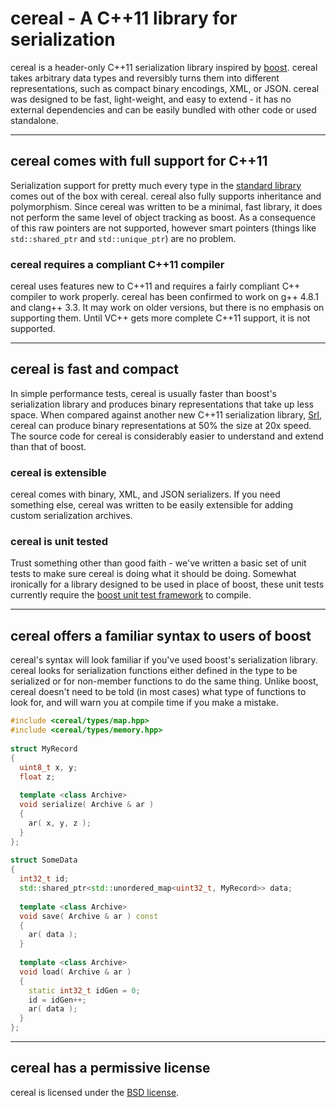 cereal - A C++11 library for serialization
==========================================

cereal is a header-only C++11 serialization library inspired by [boost](http://www.boost.org/doc/libs/1_53_0/libs/serialization/doc/index.html).  cereal takes arbitrary data types and reversibly turns them into different representations, such as compact binary encodings, XML, or JSON.  cereal was designed to be fast, light-weight, and easy to extend - it has no external dependencies and can be easily bundled with other code or used standalone.

---

## cereal comes with full support for C++11

Serialization support for pretty much every type in the [standard library](http://en.cppreference.com/w/) comes out of the box with cereal.  cereal also fully supports inheritance and polymorphism.  Since cereal was written to be a minimal, fast library, it does not perform the same level of object tracking as boost.  As a consequence of this raw pointers are not supported, however smart pointers (things like `std::shared_ptr` and `std::unique_ptr`) are no problem.

### cereal requires a compliant C++11 compiler

cereal uses features new to C++11 and requires a fairly compliant C++ compiler to work properly.  cereal has been confirmed to work on g++ 4.8.1 and clang++ 3.3.  It may work on older versions, but there is no emphasis on supporting them.  Until VC++ gets more complete C++11 support, it is not supported.

---

## cereal is fast and compact

In simple performance tests, cereal is usually faster than boost's serialization library and produces binary representations that take up less space.  When compared against another new C++11 serialization library, [Srl](https://github.com/night-shift/Srl), cereal can produce binary representations at 50% the size at 20x speed.  The source code for cereal is considerably easier to understand and extend than that of boost.

### cereal is extensible

cereal comes with binary, XML, and JSON serializers.  If you need something else, cereal was written to be easily extensible for adding custom serialization archives.

### cereal is unit tested

Trust something other than good faith - we've written a basic set of unit tests to make sure cereal is doing what it should be doing.  Somewhat ironically for a library designed to be used in place of boost, these unit tests currently require the [boost unit test framework](http://www.boost.org/doc/libs/1_53_0/libs/test/doc/html/utf.html) to compile.

---

## cereal offers a familiar syntax to users of boost

cereal's syntax will look familiar if you've used boost's serialization library.  cereal looks for serialization functions either defined in the type to be serialized or for non-member functions to do the same thing.  Unlike boost, cereal doesn't need to be told (in most cases) what type of functions to look for, and will warn you at compile time if you make a mistake.

```cpp
#include <cereal/types/map.hpp>
#include <cereal/types/memory.hpp>
    
struct MyRecord
{
  uint8_t x, y;
  float z;
  
  template <class Archive>
  void serialize( Archive & ar )
  {
    ar( x, y, z );
  }
};
    
struct SomeData
{
  int32_t id;
  std::shared_ptr<std::unordered_map<uint32_t, MyRecord>> data;
  
  template <class Archive>
  void save( Archive & ar ) const
  {
    ar( data );
  }
      
  template <class Archive>
  void load( Archive & ar )
  {
    static int32_t idGen = 0;
    id = idGen++;
    ar( data );
  }
};
```    

---

## cereal has a permissive license

cereal is licensed under the [BSD license](http://opensource.org/licenses/BSD-3-Clause).

